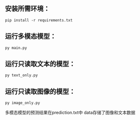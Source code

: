 ## 安装所需环境：
```
pip install -r requirements.txt
```
## 运行多模态模型：
```
py main.py
```
## 运行只读取文本的模型：
```
py text_only.py
```
## 运行只读取图像的模型：
```
py image_only.py
```
多模态模型的预测结果在prediction.txt中
data存储了图像和文本数据